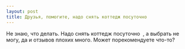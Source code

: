 ```yaml
---
layout: post 
title: Друзья, помогите, надо снять коттедж посуточно ‌ ‌ 
--- 
```

Не знаю, что делать. Надо снять коттедж посуточно ‌ ‌, а выбрать не могу, да и отзывов плохих много. Может порекомендуете что-то?